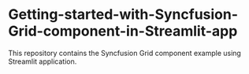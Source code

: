 # Getting-started-with-Syncfusion-Grid-component-in-Streamlit-app
This repository contains the Syncfusion Grid component example using Streamlit application.
